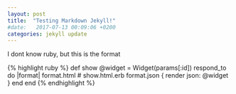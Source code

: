 ```yaml
---
layout: post
title:  "Testing Markdown Jekyll!"
#date:   2017-07-13 00:09:06 +0200
categories: jekyll update
---
```

I dont know ruby, but this is the format

{% highlight ruby %}
def show
  @widget = Widget(params[:id])
  respond_to do |format|
    format.html # show.html.erb
    format.json { render json: @widget }
  end
end
{% endhighlight %}

